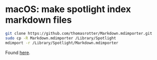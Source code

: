 # macOS: make spotlight index markdown files


```bash
git clone https://github.com/thomasrotter/Markdown.mdimporter.git
sudo cp -R Markdown.mdimporter /Library/Spotlight
mdimport -r /Library/Spotlight/Markdown.mdimporter
``` 

Found [here](https://stackoverflow.com/questions/365669/how-can-i-make-spotlight-index-markdown-files).
